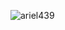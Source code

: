 <p><img align="center" src="https://github-readme-stats.vercel.app/api/top-langs?username=ariel439&show_icons=true&locale=en&layout=compact" alt="ariel439" /></p>

